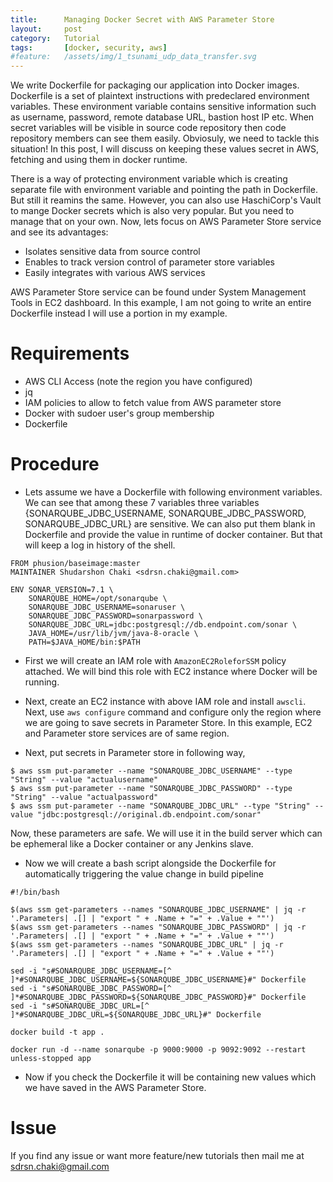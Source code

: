 ```yaml
---
title:      Managing Docker Secret with AWS Parameter Store
layout:     post
category:   Tutorial
tags: 	    [docker, security, aws]
#feature:   /assets/img/1_tsunami_udp_data_transfer.svg
---
```

We write Dockerfile for packaging our application into Docker images. Dockerfile is a set of plaintext instructions with predeclared environment variables. These environment variable contains sensitive information such as username, password, remote database URL, bastion host IP etc. When secret variables will be visible in source code repository then code repository members can see them easily. Obviosuly, we need to tackle this situation! In this post, I will discuss on keeping these values secret in AWS, fetching and using them in docker runtime.
<!--more-->

There is a way of protecting environment variable which is creating separate file with environment variable and pointing the path in Dockerfile. But still it reamins the same. However, you can also use HaschiCorp's Vault to mange Docker secrets which is also very popular. But you need to manage that on your own. Now, lets focus on AWS Parameter Store service and see its advantages:

* Isolates sensitive data from source control
* Enables to track version control of parameter store variables
* Easily integrates with various AWS services

AWS Parameter Store service can be found under System Management Tools in EC2 dashboard. In this example, I am not going to write an entire Dockerfile instead I will use a portion in my example.

# Requirements

* AWS CLI Access (note the region you have configured)
* jq
* IAM policies to allow to fetch value from AWS parameter store
* Docker with sudoer user's group membership
* Dockerfile

# Procedure

* Lets assume we have a Dockerfile with following environment variables. We can see that among these 7 variables three variables {SONARQUBE_JDBC_USERNAME, SONARQUBE_JDBC_PASSWORD, SONARQUBE_JDBC_URL} are sensitive. We can also put them blank in Dockerfile and provide the value in runtime of docker container. But that will keep a log in history of the shell.

```
FROM phusion/baseimage:master
MAINTAINER Shudarshon Chaki <sdrsn.chaki@gmail.com>

ENV SONAR_VERSION=7.1 \
    SONARQUBE_HOME=/opt/sonarqube \
    SONARQUBE_JDBC_USERNAME=sonaruser \
    SONARQUBE_JDBC_PASSWORD=sonarpassword \
    SONARQUBE_JDBC_URL=jdbc:postgresql://db.endpoint.com/sonar \
    JAVA_HOME=/usr/lib/jvm/java-8-oracle \
    PATH=$JAVA_HOME/bin:$PATH
```

* First we will create an IAM role with `AmazonEC2RoleforSSM` policy attached. We will bind this role with EC2 instance where Docker will be running.

* Next, create an EC2 instance with above IAM role and install `awscli`. Next, use `aws configure` command and configure only the region where we are going to save secrets in Parameter Store. In this example, EC2 and Parameter store services are of same region.

* Next, put secrets in Parameter store in following way,

```
$ aws ssm put-parameter --name "SONARQUBE_JDBC_USERNAME" --type "String" --value "actualusername"
$ aws ssm put-parameter --name "SONARQUBE_JDBC_PASSWORD" --type "String" --value "actualpassword"
$ aws ssm put-parameter --name "SONARQUBE_JDBC_URL" --type "String" --value "jdbc:postgresql://original.db.endpoint.com/sonar"
```

Now, these parameters are safe. We will use it in the build server which can be ephemeral like a Docker container or any Jenkins slave.

* Now we will create a bash script alongside the Dockerfile for automatically triggering the value change in build pipeline

```
#!/bin/bash

$(aws ssm get-parameters --names "SONARQUBE_JDBC_USERNAME" | jq -r '.Parameters| .[] | "export " + .Name + "=" + .Value + ""')
$(aws ssm get-parameters --names "SONARQUBE_JDBC_PASSWORD" | jq -r '.Parameters| .[] | "export " + .Name + "=" + .Value + ""')
$(aws ssm get-parameters --names "SONARQUBE_JDBC_URL" | jq -r '.Parameters| .[] | "export " + .Name + "=" + .Value + ""')

sed -i "s#SONARQUBE_JDBC_USERNAME=[^ ]*#SONARQUBE_JDBC_USERNAME=${SONARQUBE_JDBC_USERNAME}#" Dockerfile
sed -i "s#SONARQUBE_JDBC_PASSWORD=[^ ]*#SONARQUBE_JDBC_PASSWORD=${SONARQUBE_JDBC_PASSWORD}#" Dockerfile
sed -i "s#SONARQUBE_JDBC_URL=[^ ]*#SONARQUBE_JDBC_URL=${SONARQUBE_JDBC_URL}#" Dockerfile

docker build -t app .

docker run -d --name sonarqube -p 9000:9000 -p 9092:9092 --restart unless-stopped app
```

* Now if you check the Dockerfile it will be containing new values which we have saved in the AWS Parameter Store.

# Issue

If you find any issue or want more feature/new tutorials then mail me at sdrsn.chaki@gmail.com
